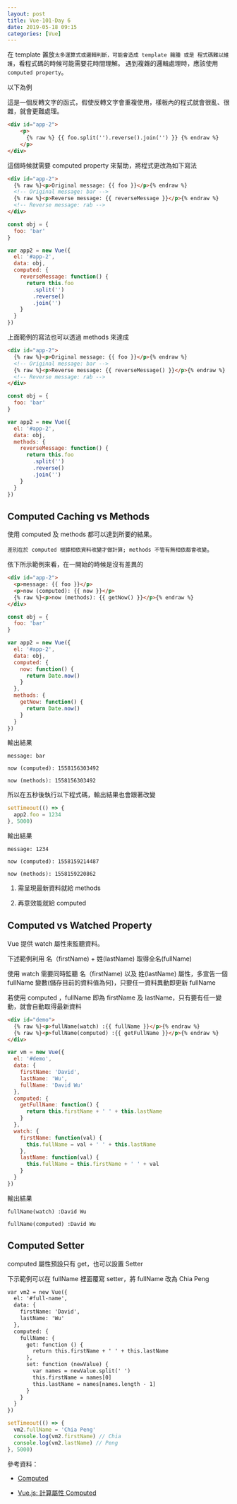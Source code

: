```yaml
---
layout: post
title: Vue-101-Day 6
date: 2019-05-18 09:15
categories: [Vue]
---
```


在 template 置放`太多運算式或邏輯判斷，可能會造成 template 臃腫 或是 程式碼難以維護`，看程式碼的時候可能需要花時間理解。
遇到複雜的邏輯處理時，應該使用 `computed property`。

以下為例

這是一個反轉文字的函式，假使反轉文字會重複使用，樣板內的程式就會很亂、很雜，就會更難處理。

```HTML
<div id="app-2">
    <p>
      {% raw %} {{ foo.split('').reverse().join('') }} {% endraw %}
    </p>
</div>
```

這個時候就需要 computed property 來幫助，將程式更改為如下寫法

```HTML
<div id="app-2">
  {% raw %}<p>Original message: {{ foo }}</p>{% endraw %}
  <!-- Original message: bar -->
  {% raw %}<p>Reverse message: {{ reverseMessage }}</p>{% endraw %}
  <!-- Reverse message: rab -->
</div>
```

```javascript
const obj = {
  foo: 'bar'
}

var app2 = new Vue({
  el: '#app-2',
  data: obj,
  computed: {
    reverseMessage: function() {
      return this.foo
        .split('')
        .reverse()
        .join('')
    }
  }
})
```

上面範例的寫法也可以透過 methods 來達成

```HTML
<div id="app-2">
  {% raw %}<p>Original message: {{ foo }}</p>{% endraw %}
  <!-- Original message: bar -->
  {% raw %}<p>Reverse message: {{ reverseMessage() }}</p>{% endraw %}
  <!-- Reverse message: rab -->
</div>
```

```javascript
const obj = {
  foo: 'bar'
}

var app2 = new Vue({
  el: '#app-2',
  data: obj,
  methods: {
    reverseMessage: function() {
      return this.foo
        .split('')
        .reverse()
        .join('')
    }
  }
})
```

## Computed Caching vs Methods

使用 computed 及 methods 都可以達到所要的結果。

`差別在於 computed 根據相依資料改變才做計算; methods 不管有無相依都會改變`。

依下所示範例來看，在一開始的時候是沒有差異的

```HTML
<div id="app-2">
  <p>message: {{ foo }}</p>
  <p>now (computed): {{ now }}</p>
  {% raw %}<p>now (methods): {{ getNow() }}</p>{% endraw %}
</div>
```

```javascript
const obj = {
  foo: 'bar'
}

var app2 = new Vue({
  el: '#app-2',
  data: obj,
  computed: {
    now: function() {
      return Date.now()
    }
  },
  methods: {
    getNow: function() {
      return Date.now()
    }
  }
})
```

輸出結果

```
message: bar

now (computed): 1558156303492

now (methods): 1558156303492
```

所以在五秒後執行以下程式碼，輸出結果也會跟著改變

```javascript
setTimeout(() => {
  app2.foo = 1234
}, 5000)
```

輸出結果

```
message: 1234

now (computed): 1558159214487

now (methods): 1558159220862
```

1. 需呈現最新資料就給 methods

2. 再意效能就給 computed

## Computed vs Watched Property

Vue 提供 watch 屬性來監聽資料。

下述範例利用 名（firstName) + 姓(lastName) 取得全名(fullName)

使用 watch 需要同時監聽 名（firstName) 以及 姓(lastName) 屬性，多宣告一個 fullName 變數(儲存目前的資料值為何)，只要任一資料異動即更新 fullName

若使用 computed ，fullName 即為 firstName 及 lastName，只有要有任一變動，就會自動取得最新資料

```HTML
<div id="demo">
  {% raw %}<p>fullName(watch) :{{ fullName }}</p>{% endraw %}
  {% raw %}<p>fullName(computed) :{{ getFullName }}</p>{% endraw %}
</div>
```

```javascript
var vm = new Vue({
  el: '#demo',
  data: {
    firstName: 'David',
    lastName: 'Wu',
    fullName: 'David Wu'
  },
  computed: {
    getFullName: function() {
      return this.firstName + ' ' + this.lastName
    }
  },
  watch: {
    firstName: function(val) {
      this.fullName = val + ' ' + this.lastName
    },
    lastName: function(val) {
      this.fullName = this.firstName + ' ' + val
    }
  }
})
```

輸出結果

```
fullName(watch) :David Wu

fullName(computed) :David Wu
```

## Computed Setter

computed 屬性預設只有 get，也可以設置 Setter

下示範例可以在 fullName 裡面覆寫 setter，將 fullName 改為 Chia Peng

```HTML
var vm2 = new Vue({
  el: '#full-name',
  data: {
    firstName: 'David',
    lastName: 'Wu'
  },
  computed: {
    fullName: {
      get: function () {
        return this.firstName + ' ' + this.lastName
      },
      set: function (newValue) {
        var names = newValue.split(' ')
        this.firstName = names[0]
        this.lastName = names[names.length - 1]
      }
    }
  }
})
```

```javascript
setTimeout(() => {
  vm2.fullName = 'Chia Peng'
  console.log(vm2.firstName) // Chia
  console.log(vm2.lastName) // Peng
}, 5000)
```

參考資料：

- [Computed](https://vuejs.org/v2/guide/computed.html)

- [Vue.js: 計算屬性 Computed](https://cythilya.github.io/2017/04/15/vue-computed/)

